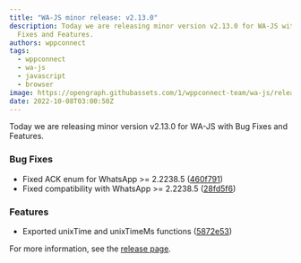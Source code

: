 ```yaml
---
title: "WA-JS minor release: v2.13.0"
description: Today we are releasing minor version v2.13.0 for WA-JS with Bug
  Fixes and Features.
authors: wppconnect
tags:
  - wppconnect
  - wa-js
  - javascript
  - browser
image: https://opengraph.githubassets.com/1/wppconnect-team/wa-js/releases/tag/v2.13.0
date: 2022-10-08T03:00:50Z
---
```


Today we are releasing minor version v2.13.0 for WA-JS with Bug Fixes and Features.

<!--truncate-->

### Bug Fixes

* Fixed ACK enum for WhatsApp >= 2.2238.5 ([460f791](https://github.com/wppconnect-team/wa-js/commit/460f7919fcc121373026ba2606196ad001c5ba64))
* Fixed compatibility with WhatsApp >= 2.2238.5 ([28fd5f6](https://github.com/wppconnect-team/wa-js/commit/28fd5f67a6173e4c417144d013d610665ba004c2))


### Features

* Exported unixTime and unixTimeMs functions ([5872e53](https://github.com/wppconnect-team/wa-js/commit/5872e532291444c81ae70763a75eae208f219877))

For more information, see the [release page](https://github.com/wppconnect-team/wa-js/releases/tag/v2.13.0).